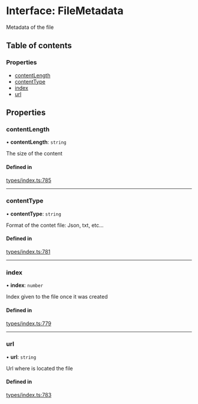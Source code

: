 # Interface: FileMetadata

Metadata of the file

## Table of contents

### Properties

- [contentLength](FileMetadata.md#contentlength)
- [contentType](FileMetadata.md#contenttype)
- [index](FileMetadata.md#index)
- [url](FileMetadata.md#url)

## Properties

### contentLength

• **contentLength**: `string`

The size of the content

#### Defined in

[types/index.ts:785](https://github.com/nevermined-io/react-components/blob/109ddcb/catalog/src/types/index.ts#L785)

___

### contentType

• **contentType**: `string`

Format of the contet file: Json, txt, etc...

#### Defined in

[types/index.ts:781](https://github.com/nevermined-io/react-components/blob/109ddcb/catalog/src/types/index.ts#L781)

___

### index

• **index**: `number`

Index given to the file once it was created

#### Defined in

[types/index.ts:779](https://github.com/nevermined-io/react-components/blob/109ddcb/catalog/src/types/index.ts#L779)

___

### url

• **url**: `string`

Url where is located the file

#### Defined in

[types/index.ts:783](https://github.com/nevermined-io/react-components/blob/109ddcb/catalog/src/types/index.ts#L783)
